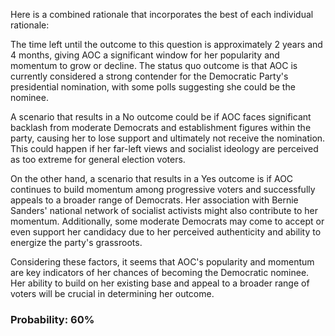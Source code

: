 Here is a combined rationale that incorporates the best of each individual rationale:

The time left until the outcome to this question is approximately 2 years and 4 months, giving AOC a significant window for her popularity and momentum to grow or decline. The status quo outcome is that AOC is currently considered a strong contender for the Democratic Party's presidential nomination, with some polls suggesting she could be the nominee. 

A scenario that results in a No outcome could be if AOC faces significant backlash from moderate Democrats and establishment figures within the party, causing her to lose support and ultimately not receive the nomination. This could happen if her far-left views and socialist ideology are perceived as too extreme for general election voters.

On the other hand, a scenario that results in a Yes outcome is if AOC continues to build momentum among progressive voters and successfully appeals to a broader range of Democrats. Her association with Bernie Sanders' national network of socialist activists might also contribute to her momentum. Additionally, some moderate Democrats may come to accept or even support her candidacy due to her perceived authenticity and ability to energize the party's grassroots.

Considering these factors, it seems that AOC's popularity and momentum are key indicators of her chances of becoming the Democratic nominee. Her ability to build on her existing base and appeal to a broader range of voters will be crucial in determining her outcome.

### Probability: 60%